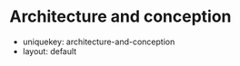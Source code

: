 Architecture and conception
===========================

- uniquekey: architecture-and-conception
- layout: default
